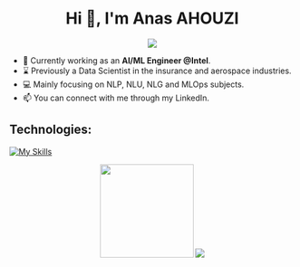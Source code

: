 <h1 align="center">Hi 👋, I'm Anas AHOUZI</h1>
<p align="center">
  <a href="https://github.com/aahouzi/readme-typing-svg"><img src="https://readme-typing-svg.herokuapp.com/?lines=A+passionate+and+motivated;Data+Scientist;AI+Software+Engineer;&center=true&width=500&height=50"></a>
</p>

- 👨‍ Currently working as an **AI/ML Engineer @Intel**.
- ⌛ Previously a Data Scientist in the insurance and aerospace industries.
- 💻 Mainly focusing on NLP, NLU, NLG and MLOps subjects.
- 📫 You can connect with me through my LinkedIn.

<h2>Technologies:</h2>

[![My Skills](https://skillicons.dev/icons?i=python,cpp,java,tensorflow,pytorch,r,matlab,docker,kubernetes,gcp,html,css,js,jquery,flask,fastapi,graphql,heroku,sqlite,mysql,postgresql,mongodb,linux,bash,selenium,git,github,gitlab,latex,vscode)](https://skillicons.dev)


<p align="center">
   <img src="https://github-readme-stats.vercel.app/api?username=aahouzi&border_color=2e4058" height="165"/>
   <img src="https://github-readme-stats.vercel.app/api/top-langs/?username=aahouzi&hide_progress=false&layout=compact&border_color=2e4058" />       
</p>
